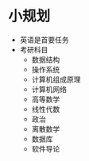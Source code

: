 # 小规划

- 英语是首要任务
- 考研科目
  - 数据结构
  - 操作系统
  - 计算机组成原理
  - 计算机网络
  - 高等数学
  - 线性代数
  - 政治
  - 离散数学
  - 数据库
  - 软件导论
